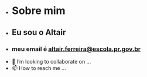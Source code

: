 -  #  Sobre  mim
- ## Eu sou o Altair
- ### meu email é [altair.ferreira@escola.pr.gov.br](altair.ferreira@escola.pr.gov.br)
- 💞️ I’m looking to collaborate on ...
- 📫 How to reach me ...

<!---
AltairAlura/AltairAlura is a ✨ special ✨ repository because its `README.md` (this file) appears on your GitHub profile.
You can click the Preview link to take a look at your changes.
--->
